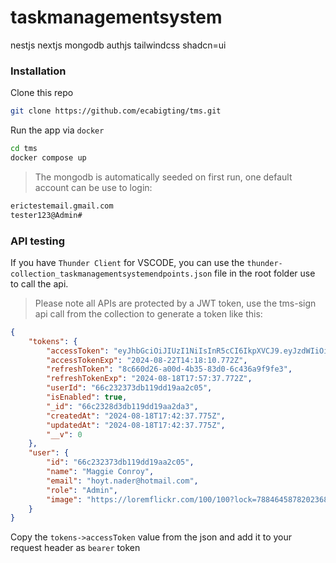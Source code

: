 # taskmanagementsystem

nestjs nextjs mongodb authjs tailwindcss shadcn=ui

### Installation

Clone this repo

```zsh
git clone https://github.com/ecabigting/tms.git
```

Run the app via `docker`

```zsh
cd tms
docker compose up
```

> The mongodb is automatically seeded on first run, one default account can be use to login:

```zsh
erictestemail.gmail.com
tester123@Admin#
```

### API testing

If you have `Thunder Client` for VSCODE, you can use the `thunder-collection_taskmanagementsystemendpoints.json` file in the root folder use to call the api.

> Please note all APIs are protected by a JWT token, use the tms-sign api call from the collection to generate a token like this:

```json
{
	"tokens": {
		"accessToken": "eyJhbGciOiJIUzI1NiIsInR5cCI6IkpXVCJ9.eyJzdWIiOiI2NmMyMzIzNzNkYjExOWRkMTlhYTJjMDUiLCJyb2xlIjoiQWRtaW4iLCJpYXQiOjE3MjQwMDI5NTcsImV4cCI6MTcyNDMzNjI5MH0.v4lmx5H5UBCZkYq20bE9ELaLNiblDsHV5UrWkEvTQ9c",
		"accessTokenExp": "2024-08-22T14:18:10.772Z",
		"refreshToken": "8c660d26-a00d-4b35-83d0-6c436a9f9fe3",
		"refreshTokenExp": "2024-08-18T17:57:37.772Z",
		"userId": "66c232373db119dd19aa2c05",
		"isEnabled": true,
		"_id": "66c2328d3db119dd19aa2da3",
		"createdAt": "2024-08-18T17:42:37.775Z",
		"updatedAt": "2024-08-18T17:42:37.775Z",
		"__v": 0
	},
	"user": {
		"id": "66c232373db119dd19aa2c05",
		"name": "Maggie Conroy",
		"email": "hoyt.nader@hotmail.com",
		"role": "Admin",
		"image": "https://loremflickr.com/100/100?lock=7884645878202368"
	}
}
```

Copy the `tokens->accessToken` value from the json and add it to your request header as `bearer` token

<!--
docker system prune -af && \
docker image prune -af && \
docker system prune -af --volumes && \
docker system df
-->
